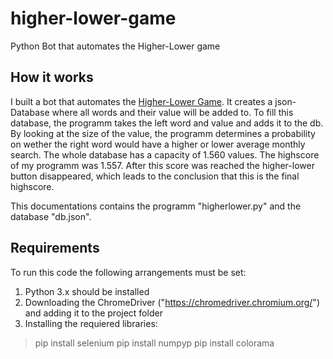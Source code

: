 # higher-lower-game
Python Bot that automates the Higher-Lower game

## How it works
I built a bot that automates the [Higher-Lower Game](http://www.higherlowergame.com). 
It creates a json-Database where all words and their value will be added to. 
To fill this database, the programm takes the left word and value and adds it to the db.
By looking at the size of the value, the programm determines a probability on wether the right word would have a higher or lower average monthly search.
The whole database has a capacity of 1.560 values. The highscore of my programm was 1.557. After this score was reached the higher-lower button disappeared, which leads to the conclusion that this is the final highscore.

This documentations contains the programm "higherlower.py" and the database "db.json".

## Requirements
To run this code the following arrangements must be set:
 1. Python 3.x should be installed
 2. Downloading the ChromeDriver ("https://chromedriver.chromium.org/") and adding it to the project folder
 3. Installing the requiered libraries:
> pip install selenium 
> pip install numpyp 
> pip install colorama
